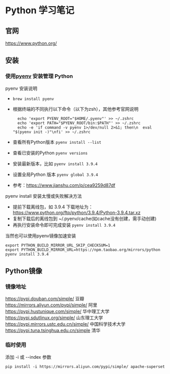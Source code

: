 # Python 学习笔记

## 官网

https://www.python.org/

## 安装

### 使用[pyenv](https://github.com/pyenv/pyenv) 安装管理 Python

pyenv 安装说明

* ```brew install pyenv```
* 根据终端的不同执行以下命令（以下为zsh），其他参考官网说明

  ```shell
    echo 'export PYENV_ROOT="$HOME/.pyenv"' >> ~/.zshrc
    echo 'export PATH="$PYENV_ROOT/bin:$PATH"' >> ~/.zshrc
    echo -e 'if command -v pyenv 1>/dev/null 2>&1; then\n  eval "$(pyenv init -)"\nfi' >> ~/.zshrc
  ```

* 查看所有Python版本 ```pyenv install --list```
* 查看已安装的Python ```pyenv versions```
* 安装最新版本，比如 ```pyenv install 3.9.4```
* 设置全局Python 版本 ```pyenv global 3.9.4```
* 参考：<https://www.jianshu.com/p/cea9259d87df>

pyenv install 安装太慢或失败解决方法

* 提前下载离线包，如 3.9.4 下载地址为：https://www.python.org/ftp/python/3.9.4/Python-3.9.4.tar.xz
* 复制下载后的离线包到 ~/.pyenv/cache(如cache没有创建，需手动创建)
* 再执行安装命令即可完成安装 ```pyenv install 3.9.4```

当然也可以使用pyenv镜像加速安装

```shell
export PYTHON_BUILD_MIRROR_URL_SKIP_CHECKSUM=1
export PYTHON_BUILD_MIRROR_URL=https://npm.taobao.org/mirrors/python
pyenv install 3.9.4
```

## Python镜像

### 镜像地址

https://pypi.douban.com/simple/ 豆瓣
https://mirrors.aliyun.com/pypi/simple/ 阿里
https://pypi.hustunique.com/simple/ 华中理工大学
https://pypi.sdutlinux.org/simple/ 山东理工大学
https://pypi.mirrors.ustc.edu.cn/simple/ 中国科学技术大学
https://pypi.tuna.tsinghua.edu.cn/simple 清华

### 临时使用

添加 -i 或 --index 参数

```shell
pip install -i https://mirrors.aliyun.com/pypi/simple/ apache-superset
```
